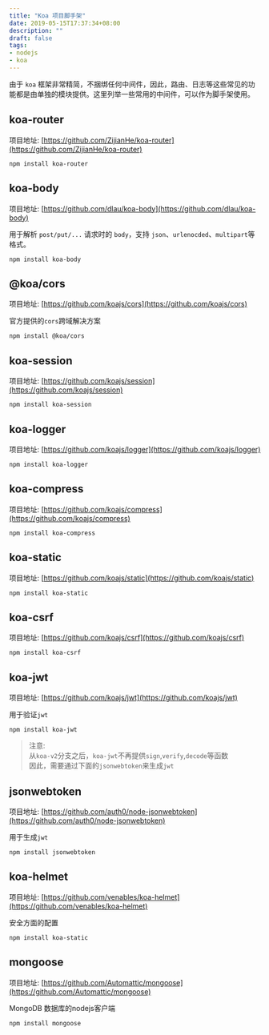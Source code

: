 ```yaml
---
title: "Koa 项目脚手架"
date: 2019-05-15T17:37:34+08:00
description: ""
draft: false
tags:
- nodejs
- koa
---
```


由于 `koa` 框架非常精简，不捆绑任何中间件，因此，路由、日志等这些常见的功能都是由单独的模块提供。这里列举一些常用的中间件，可以作为脚手架使用。


## koa-router

项目地址: [https://github.com/ZijianHe/koa-router](https://github.com/ZijianHe/koa-router)

```shell
npm install koa-router
```


## koa-body

项目地址: [https://github.com/dlau/koa-body](https://github.com/dlau/koa-body)

用于解析 `post/put/...` 请求时的 `body`，支持 `json`、`urlenocded`、`multipart`等格式。

```shell
npm install koa-body
```


## @koa/cors

项目地址: [https://github.com/koajs/cors](https://github.com/koajs/cors)

官方提供的`cors`跨域解决方案

```shell
npm install @koa/cors
```


## koa-session

项目地址: [https://github.com/koajs/session](https://github.com/koajs/session)

```shell
npm install koa-session
```


## koa-logger

项目地址: [https://github.com/koajs/logger](https://github.com/koajs/logger)

```shell
npm install koa-logger
```


## koa-compress

项目地址: [https://github.com/koajs/compress](https://github.com/koajs/compress)

```shell
npm install koa-compress
```


## koa-static

项目地址: [https://github.com/koajs/static](https://github.com/koajs/static)

```shell
npm install koa-static
```

## koa-csrf

项目地址: [https://github.com/koajs/csrf](https://github.com/koajs/csrf)

```shell
npm install koa-csrf
```


## koa-jwt

项目地址: [https://github.com/koajs/jwt](https://github.com/koajs/jwt)

用于验证`jwt`

```shell
npm install koa-jwt
```

> 注意: <br>
> 从`koa-v2`分支之后，`koa-jwt`不再提供`sign`,`verify`,`decode`等函数<br>
> 因此，需要通过下面的`jsonwebtoken`来生成`jwt`<br>


## jsonwebtoken

项目地址: [https://github.com/auth0/node-jsonwebtoken](https://github.com/auth0/node-jsonwebtoken)

用于生成`jwt`

```shell
npm install jsonwebtoken
```


## koa-helmet

项目地址: [https://github.com/venables/koa-helmet](https://github.com/venables/koa-helmet)

安全方面的配置

```shell
npm install koa-static
```


## mongoose

项目地址: [https://github.com/Automattic/mongoose](https://github.com/Automattic/mongoose)

MongoDB 数据库的nodejs客户端

```shell
npm install mongoose
```
